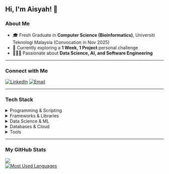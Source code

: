 ## Hi, I'm Aisyah! 👋

### About Me
- 🎓 Fresh Graduate in **Computer Science (Bioinformatics)**, Universiti Teknologi Malaysia (Convocation in Nov 2025)  
- 🐧 Currently exploring a **1 Week, 1 Project** personal challenge  
- 👩🏻‍💻 Passionate about **Data Science, AI, and Software Engineering**  

---

### Connect with Me
[![LinkedIn](https://img.shields.io/badge/LinkedIn-%230077B5.svg?logo=linkedin&logoColor=white)](https://linkedin.com/in/aisyahnadzri)
[![Email](https://img.shields.io/badge/Email-D14836?logo=gmail&logoColor=white)](mailto:aisyahmnadzri@gmail.com)

---

### Tech Stack
<details>
  <summary>Programming & Scripting</summary>
  
  ![C++](https://img.shields.io/badge/c++-%2300599C.svg?logo=c%2B%2B&logoColor=white)
  ![Java](https://img.shields.io/badge/java-%23ED8B00.svg?logo=openjdk&logoColor=white)
  ![JavaScript](https://img.shields.io/badge/javascript-%23323330.svg?logo=javascript&logoColor=%23F7DF1E)
  ![PHP](https://img.shields.io/badge/php-%23777BB4.svg?logo=php&logoColor=white)
  ![Python](https://img.shields.io/badge/python-3670A0?logo=python&logoColor=ffdd54)
  ![R](https://img.shields.io/badge/r-%23276DC3.svg?logo=r&logoColor=white)
  ![Markdown](https://img.shields.io/badge/markdown-%23000000.svg?logo=markdown&logoColor=white)

</details>

<details>
  <summary>Frameworks & Libraries</summary>
  
  ![FastAPI](https://img.shields.io/badge/FastAPI-005571?logo=fastapi)
  ![NodeJS](https://img.shields.io/badge/node.js-6DA55F?logo=node.js&logoColor=white)
  ![React](https://img.shields.io/badge/react-%2320232a.svg?logo=react&logoColor=%2361DAFB)
  ![React Native](https://img.shields.io/badge/react_native-%2320232a.svg?logo=react&logoColor=%2361DAFB)
  ![Streamlit](https://img.shields.io/badge/Streamlit-%23FE4B4B.svg?logo=streamlit&logoColor=white)
  ![Bootstrap](https://img.shields.io/badge/bootstrap-%238511FA.svg?logo=bootstrap&logoColor=white)
  ![TailwindCSS](https://img.shields.io/badge/tailwindcss-%2338B2AC.svg?logo=tailwind-css&logoColor=white)

</details>

<details>
  <summary>Data Science & ML</summary>
  
  ![Pandas](https://img.shields.io/badge/pandas-%23150458.svg?logo=pandas&logoColor=white)
  ![NumPy](https://img.shields.io/badge/numpy-%23013243.svg?logo=numpy&logoColor=white)
  ![Matplotlib](https://img.shields.io/badge/Matplotlib-%23ffffff.svg?logo=Matplotlib&logoColor=black)
  ![Plotly](https://img.shields.io/badge/Plotly-%233F4F75.svg?logo=plotly&logoColor=white)
  ![TensorFlow](https://img.shields.io/badge/TensorFlow-%23FF6F00.svg?logo=TensorFlow&logoColor=white)
  ![Keras](https://img.shields.io/badge/Keras-%23D00000.svg?logo=Keras&logoColor=white)
  ![PyTorch](https://img.shields.io/badge/PyTorch-%23EE4C2C.svg?logo=PyTorch&logoColor=white)
  ![scikit-learn](https://img.shields.io/badge/scikit--learn-%23F7931E.svg?logo=scikit-learn&logoColor=white)
  ![Anaconda](https://img.shields.io/badge/Anaconda-%2344A833.svg?logo=anaconda&logoColor=white)

</details>

<details>
  <summary>Databases & Cloud</summary>
  
  ![MySQL](https://img.shields.io/badge/mysql-4479A1.svg?logo=mysql&logoColor=white)
  ![SQLite](https://img.shields.io/badge/sqlite-%2307405e.svg?logo=sqlite&logoColor=white)
  ![Oracle](https://img.shields.io/badge/Oracle-F80000?logo=oracle&logoColor=white)
  ![Firebase](https://img.shields.io/badge/firebase-a08021?logo=firebase&logoColor=ffcd34)
  ![AWS](https://img.shields.io/badge/AWS-%23FF9900.svg?logo=amazon-aws&logoColor=white)
  ![Azure](https://img.shields.io/badge/azure-%230072C6.svg?logo=microsoftazure&logoColor=white)

</details>

<details>
  <summary>Tools</summary>
  
  ![GitHub](https://img.shields.io/badge/github-%23121011.svg?logo=github&logoColor=white)
  ![GitLab](https://img.shields.io/badge/gitlab-%23181717.svg?logo=gitlab&logoColor=white)
  ![GitHub Actions](https://img.shields.io/badge/github%20actions-%232671E5.svg?logo=githubactions&logoColor=white)
  ![Postman](https://img.shields.io/badge/Postman-FF6C37?logo=postman&logoColor=white)
  ![Arduino](https://img.shields.io/badge/-Arduino-00979D?logo=Arduino&logoColor=white)
  ![Power Bi](https://img.shields.io/badge/power_bi-F2C811?logo=powerbi&logoColor=black)
  ![Figma](https://img.shields.io/badge/figma-%23F24E1E.svg?logo=figma&logoColor=white)

</details>

---

### My GitHub Stats
![](https://nirzak-streak-stats.vercel.app/?user=aisyahmnadzri&theme=default_repocard&hide_border=false)  
[![Most Used Languages](https://github-readme-stats.vercel.app/api/top-langs/?username=aisyahmnadzri&layout=donut)](https://github.com/anuraghazra/github-readme-stats)
